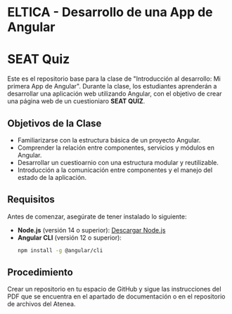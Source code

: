 # ELTICA - Desarrollo de una App de Angular
# SEAT Quiz

Este es el repositorio base para la clase de "Introducción al desarrollo: Mi primera App de Angular". Durante la clase, los estudiantes aprenderán a desarrollar una aplicación web utilizando Angular, con el objetivo de crear una página web de un cuestioniaro **SEAT QUIZ**.

## Objetivos de la Clase

- Familiarizarse con la estructura básica de un proyecto Angular.
- Comprender la relación entre componentes, servicios y módulos en Angular.
- Desarrollar un cuestioarnio  con una estructura modular y reutilizable.
- Introducción a la comunicación entre componentes y el manejo del estado de la aplicación.

## Requisitos

Antes de comenzar, asegúrate de tener instalado lo siguiente:

- **Node.js** (versión 14 o superior): [Descargar Node.js](https://nodejs.org/)
- **Angular CLI** (versión 12 o superior):  
  ```bash
  npm install -g @angular/cli


## Procedimiento

Crear un repositorio en tu espacio de GitHub y sigue las instrucciones del PDF que se encuentra en el apartado de documentación o en el repositorio de archivos del Atenea.

